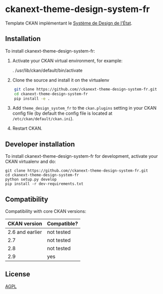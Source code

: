 # ckanext-theme-design-system-fr

Template CKAN implémentant le [Système de Design de l'État](https://www.systeme-de-design.gouv.fr/).


## Installation

To install ckanext-theme-design-system-fr:

1. Activate your CKAN virtual environment, for example:

     . /usr/lib/ckan/default/bin/activate

2. Clone the source and install it on the virtualenv

```bash
    git clone https://github.com//ckanext-theme-design-system-fr.git
    cd ckanext-theme-design-system-fr
    pip install -e .
```

3. Add `theme_design_system_fr` to the `ckan.plugins` setting in your CKAN
   config file (by default the config file is located at
   `/etc/ckan/default/ckan.ini`).

4. Restart CKAN.


## Developer installation

To install ckanext-theme-design-system-fr for development, activate your CKAN virtualenv and
do:

    git clone https://github.com//ckanext-theme-design-system-fr.git
    cd ckanext-theme-design-system-fr
    python setup.py develop
    pip install -r dev-requirements.txt


## Compatibility

Compatibility with core CKAN versions:

| CKAN version    | Compatible?   |
| --------------- | ------------- |
| 2.6 and earlier | not tested    |
| 2.7             | not tested    |
| 2.8             | not tested    |
| 2.9             | yes           |

## License

[AGPL](https://www.gnu.org/licenses/agpl-3.0.en.html)
